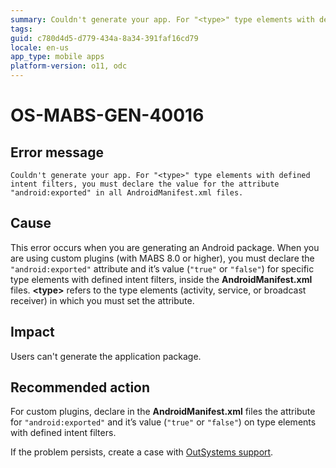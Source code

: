 ```yaml
---
summary: Couldn't generate your app. For "<type>" type elements with defined intent filters, you must declare the value for the attribute "android:exported" in all AndroidManifest.xml files.
tags:
guid: c780d4d5-d779-434a-8a34-391faf16cd79
locale: en-us
app_type: mobile apps
platform-version: o11, odc
---
```


# OS-MABS-GEN-40016

## Error message

`Couldn't generate your app. For "<type>" type elements with defined intent filters, you must declare the value for the attribute "android:exported" in all AndroidManifest.xml files.`

## Cause

This error occurs when you are generating an Android package. When you are using custom plugins (with MABS 8.0 or higher), you must declare the `"android:exported"` attribute and it’s value (`"true"` or `"false"`) for specific type elements with defined intent filters, inside the **AndroidManifest.xml** files. **&lt;type&gt;** refers to the type elements (activity, service, or broadcast receiver) in which you must set the attribute.

## Impact

Users can't generate the application package.

## Recommended action

For custom plugins, declare in the **AndroidManifest.xml** files the attribute for `"android:exported"` and it’s value (`"true"` or `"false"`) on type elements with defined intent filters.

If the problem persists, create a case with [OutSystems support](https://www.outsystems.com/support/portal/open-support-case?ErrorCode=OS-MABS-GEN-40016).
